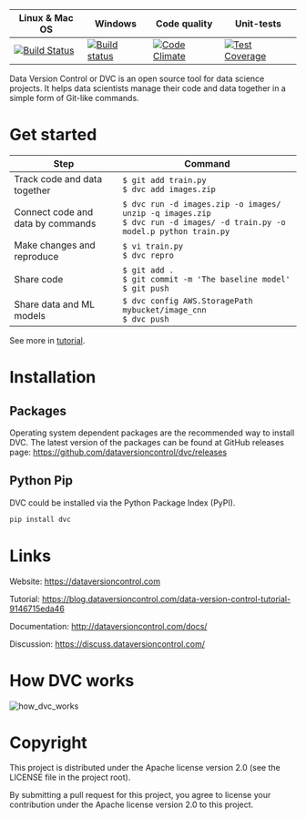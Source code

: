 
| Linux & Mac OS | Windows | Code quality | Unit-tests |
|-------------|---------------|--------------|------------|
|[![Build Status](https://travis-ci.org/dataversioncontrol/dvc.svg?branch=master)](https://travis-ci.org/dataversioncontrol/dvc)|[![Build status](https://ci.appveyor.com/api/projects/status/rnqygb4rp1tsjvhb/branch/master?svg=true)](https://ci.appveyor.com/project/dataversioncontrol/dvc/branch/master)|[![Code Climate](https://codeclimate.com/github/dataversioncontrol/dvc/badges/gpa.svg)](https://codeclimate.com/github/dataversioncontrol/dvc)|[![Test Coverage](https://codeclimate.com/github/dataversioncontrol/dvc/badges/coverage.svg)](https://codeclimate.com/github/dataversioncontrol/dvc)|

Data Version Control or DVC is an open source tool for data science projects. 
It helps data scientists manage their code and data together in a simple form of Git-like commands.

# Get started

|Step|Command|
|----|-------|
|Track code and data together|`$ git add train.py` <br /> `$ dvc add images.zip` |
|Connect code and data by commands| `$ dvc run -d images.zip -o images/ unzip -q images.zip` <br /> `$ dvc run -d images/ -d train.py -o model.p python train.py` |
|Make changes and reproduce|`$ vi train.py` <br /> `$ dvc repro` |
|Share code|`$ git add .` <br /> `$ git commit -m 'The baseline model'` <br />  `$ git push`|
|Share data and ML models|`$ dvc config AWS.StoragePath mybucket/image_cnn` <br/> `$ dvc push`|

See more in [tutorial](https://blog.dataversioncontrol.com/data-version-control-tutorial-9146715eda46).

# Installation

## Packages

Operating system dependent packages are the recommended way to install DVC.
The latest version of the packages can be found at GitHub releases page: https://github.com/dataversioncontrol/dvc/releases

## Python Pip

DVC could be installed via the Python Package Index (PyPI).

```bash
pip install dvc
```

# Links

Website: https://dataversioncontrol.com

Tutorial: https://blog.dataversioncontrol.com/data-version-control-tutorial-9146715eda46

Documentation: http://dataversioncontrol.com/docs/

Discussion: https://discuss.dataversioncontrol.com/

# How DVC works

![how_dvc_works](https://s3-us-west-2.amazonaws.com/dvc-share/images/0.9/how_dvc_works.png)

# Copyright

This project is distributed under the Apache license version 2.0 (see the LICENSE file in the project root).

By submitting a pull request for this project, you agree to license your contribution under the Apache license version 2.0 to this project.

